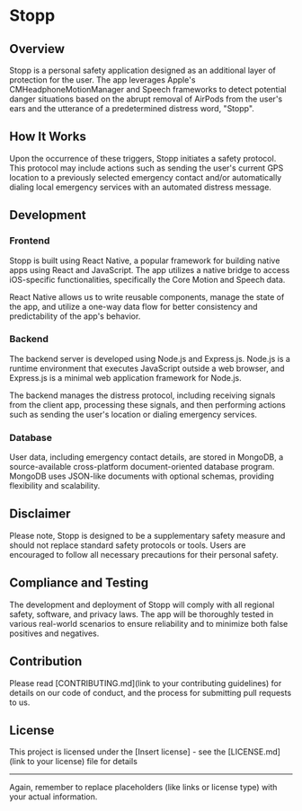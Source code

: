 # Stopp

## Overview

Stopp is a personal safety application designed as an additional layer of protection for the user. The app leverages Apple's CMHeadphoneMotionManager and Speech frameworks to detect potential danger situations based on the abrupt removal of AirPods from the user's ears and the utterance of a predetermined distress word, "Stopp".

## How It Works

Upon the occurrence of these triggers, Stopp initiates a safety protocol. This protocol may include actions such as sending the user's current GPS location to a previously selected emergency contact and/or automatically dialing local emergency services with an automated distress message.

## Development

### Frontend

Stopp is built using React Native, a popular framework for building native apps using React and JavaScript. The app utilizes a native bridge to access iOS-specific functionalities, specifically the Core Motion and Speech data.

React Native allows us to write reusable components, manage the state of the app, and utilize a one-way data flow for better consistency and predictability of the app's behavior.

### Backend

The backend server is developed using Node.js and Express.js. Node.js is a runtime environment that executes JavaScript outside a web browser, and Express.js is a minimal web application framework for Node.js.

The backend manages the distress protocol, including receiving signals from the client app, processing these signals, and then performing actions such as sending the user's location or dialing emergency services.

### Database

User data, including emergency contact details, are stored in MongoDB, a source-available cross-platform document-oriented database program. MongoDB uses JSON-like documents with optional schemas, providing flexibility and scalability.

## Disclaimer

Please note, Stopp is designed to be a supplementary safety measure and should not replace standard safety protocols or tools. Users are encouraged to follow all necessary precautions for their personal safety.

## Compliance and Testing

The development and deployment of Stopp will comply with all regional safety, software, and privacy laws. The app will be thoroughly tested in various real-world scenarios to ensure reliability and to minimize both false positives and negatives.

## Contribution

Please read [CONTRIBUTING.md](link to your contributing guidelines) for details on our code of conduct, and the process for submitting pull requests to us.

## License

This project is licensed under the [Insert license] - see the [LICENSE.md](link to your license) file for details

---

Again, remember to replace placeholders (like links or license type) with your actual information.
